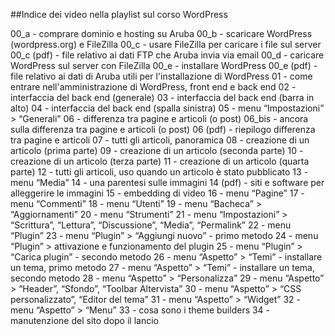 ##Indice dei video nella playlist sul corso WordPress

00_a - comprare dominio e hosting su Aruba
00_b - scaricare WordPress (wordpress.org) e FileZilla
00_c - usare FileZilla per caricare i file sul server
00_c (pdf) - file relativo ai dati FTP che Aruba invia via email
00_d - caricare WordPress sul server con FileZilla
00_e - installare WordPress
00_e (pdf) - file relativo ai dati di Aruba utili per l'installazione di WordPress
01 - come entrare nell'amministrazione di WordPress, front end e back end
02 - interfaccia del back end (generale)
03 - interfaccia del back end (barra in alto)
04 - interfaccia del back end (spalla sinistra)
05 - menu “Impostazioni” > “Generali”
06 - differenza tra pagine e articoli (o post)
06_bis - ancora sulla differenza tra pagine e articoli (o post)
06 (pdf) - riepilogo differenza tra pagine e articoli
07 - tutti gli articoli, panoramica
08 - creazione di un articolo (prima parte)
09 - creazione di un articolo (seconda parte)
10 - creazione di un articolo (terza parte)
11 - creazione di un articolo (quarta parte)
12 - tutti gli articoli, uso quando un articolo è stato pubblicato
13 - menu “Media”
14 - una parentesi sulle immagini
14 (pdf) - siti e software per alleggerire le immagini
15 - embedding di video
16 - menu “Pagine”
17 - menu “Commenti”
18 - menu “Utenti”
19 - menu “Bacheca” > “Aggiornamenti”
20 - menu “Strumenti”
21 - menu “Impostazioni” > “Scrittura”, “Lettura”, “Discussione”, “Media”, “Permalink”
22 - menu “Plugin”
23 - menu “Plugin” > “Aggiungi nuovo” - primo metodo
24 - menu “Plugin” > attivazione e funzionamento del plugin
25 - menu “Plugin” > “Carica plugin” - secondo metodo
26 - menu “Aspetto” > “Temi” - installare un tema, primo metodo
27 - menu “Aspetto” > “Temi” - installare un tema, secondo metodo
28 - menu “Aspetto” > “Personalizza”
29 - menu “Aspetto” > “Header”, “Sfondo”, “Toolbar Altervista”
30 - menu “Aspetto” > “CSS personalizzato”, “Editor del tema”
31 - menu “Aspetto” > “Widget”
32 - menu “Aspetto” > “Menu”
33 - cosa sono i theme builders
34 - manutenzione del sito dopo il lancio
